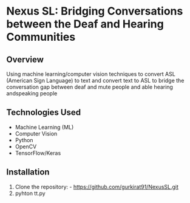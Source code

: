 # Nexus SL: Bridging Conversations between the Deaf and Hearing Communities

## Overview

Using machine learning/computer vision techniques to convert ASL (American Sign Language) to text and convert text to ASL to bridge the conversation gap between deaf and mute people and able hearing andspeaking people


## Technologies Used
- Machine Learning (ML)
- Computer Vision
- Python
- OpenCV
- TensorFlow/Keras

## Installation

1. Clone the repository: - https://github.com/gurkirat91/NexusSL.git
2. pyhton tt.py

